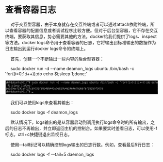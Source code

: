 <h1>查看容器日志</h1>

<p>&emsp; 对于交互型容器，由于本身就存在交互终端或者可以通过attach依附终端，所以查看容器的配置信息或者调试程序比较方便。但对于后台型容器，它不存在交互终端，要获取其信息，势必需要其他的方法。docker给我们提供了logs、inspect等方法。docker logs命令用于查看容器的日志，它将输出到标准输出的数据作为日志输出到运行docker logs命令的终端上。</p>

</p>&emsp; 首先，创建一个不断输出一些内容的后台型容器：</p>
</p>&emsp; sudo docker run -d --name deamon_logs ubuntu /bin/bash -c 'for((i=0;1;i++));do echo $i;sleep 1;done;' </p>
<img src = "./assets/16.png" />

</p>&emsp;  我们可以使用logs来查看其输出：</p>
</p>&emsp;  sudo docker logs -f deamon_logs</p>
</p>&emsp;  默认情况下，logs输出的是从容器启动到调用执行logs命令时的所有输出，之后的日志不再输出，并立即返回主机的控制台。如果要实时差看日志，可以使用-f标志。ctrl+c快捷键退出监视日志。</p>
</p>&emsp; 使用--tail标记可以精确控制logs输出的日志行数。例如，查看最后5行日志：</p>
</p>&emsp; sudo docker logs -f --tail=5 daemon_logs</p>

 





